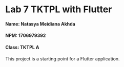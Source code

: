 # Lab 7 TKTPL with Flutter
#### Name: Natasya Meidiana Akhda
#### NPM: 1706979392
#### Class: TKTPL A

This project is a starting point for a Flutter application.
